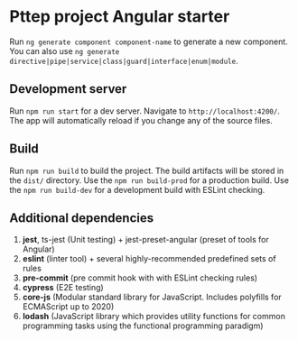 # Pttep project Angular starter

Run `ng generate component component-name` to generate a new component. You can also use `ng generate directive|pipe|service|class|guard|interface|enum|module`.

## Development server

Run `npm run start` for a dev server. Navigate to `http://localhost:4200/`. The app will automatically reload if you change any of the source files.

## Build

Run `npm run build` to build the project. The build artifacts will be stored in the `dist/` directory. 
Use the `npm run build-prod` for a production build.
Use the `npm run build-dev` for a development build with ESLint checking.

## Additional dependencies

1. **jest**, ts-jest (Unit testing) + jest-preset-angular (preset of tools for Angular)
2. **eslint** (linter tool) + several highly-recommended predefined sets of rules
2. **pre-commit** (pre commit hook with with ESLint checking rules)
3. **cypress** (E2E testing)
4. **core-js** (Modular standard library for JavaScript. Includes polyfills for ECMAScript up to 2020)
5. **lodash** (JavaScript library which provides utility functions for common programming tasks using the functional programming paradigm)

